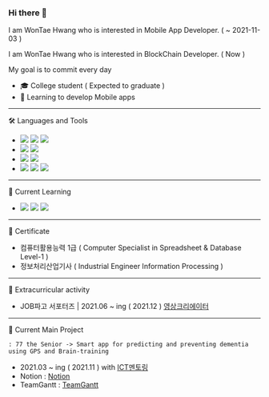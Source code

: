 ### Hi there 👋

I am WonTae Hwang who is interested in Mobile App Developer. ( ~ 2021-11-03 )

I am WonTae Hwang who is interested in BlockChain Developer. ( Now )

My goal is to commit every day

- 🎓 College student ( Expected to graduate )
- 🌱 Learning to develop Mobile apps

---

🛠 Languages and Tools

- <img src="https://img.shields.io/badge/Python-3766AB?style=flat-square&logo=Python&logoColor=white"/></a>
<img src="https://img.shields.io/badge/Java-007396?style=flat-square&logo=Java&logoColor=white"/></a>
<img src="https://img.shields.io/badge/Android-3DDC84?style=flat-square&logo=Android&logoColor=white"/></a>
- <img src="https://img.shields.io/badge/Windows-0078D6?style=flat-square&logo=Windows&logoColor=white"/></a>
<img src="https://img.shields.io/badge/Linux-FF0000?style=flat-square&logo=Linux&logoColor=white"/></a>
- <img src="https://img.shields.io/badge/Firebase-FFCA28?style=flat-square&logo=Firebase&logoColor=white"/></a>
<img src="https://img.shields.io/badge/MySQL-4479A1?style=flat-square&logo=MySQL&logoColor=white"/></a>
- <img src="https://img.shields.io/badge/Notion-000000?style=flat-square&logo=Notion&logoColor=white"/></a>
<img src="https://img.shields.io/badge/Git-F05032?style=flat-square&logo=Git&logoColor=white"/></a>
<img src="https://img.shields.io/badge/Slack-4A154B?style=flat-square&logo=Slack&logoColor=white"/></a>

---

🌱 Current Learning

- <img src="https://img.shields.io/badge/Javascript-F7DF1E?style=flat-square&logo=Javascript&logoColor=white"/></a>
<img src="https://img.shields.io/badge/Solidity-363636?style=flat-square&logo=Solidity&logoColor=white"/></a>
<img src="https://img.shields.io/badge/Go-FFCA28?style=flat-square&logo=Go&logoColor=white"/></a>

---

📜 Certificate

- 컴퓨터활용능력 1급 ( Computer Specialist in Spreadsheet & Database Level-1 )
- 정보처리산업기사 ( Industrial Engineer Information Processing )

---

💪 Extracurricular activity

- JOB파고 서포터즈 | 2021.06 ~ ing ( 2021.12 ) [영상크리에이터](https://coding1998.tistory.com/category/%EC%98%81%EC%83%81%ED%8E%B8%EC%A7%91)

---

📝 Current Main Project

    : 77 the Senior -> Smart app for predicting and preventing dementia using GPS and Brain-training
- 2021.03 ~ ing ( 2021.11 ) with [ICT멘토링](https://www.hanium.or.kr/portal/index.do)
- Notion : [Notion](https://www.notion.so/8bed43b5c040436db8bc28af704163f0?v=74646b09f6ff4957b3e0c7c62024d928)
- TeamGantt : [TeamGantt](https://prod.teamgantt.com/gantt/schedule/?ids=2616664#&ids=2616664&user=&custom=&company=&hide_completed=false&date_filter=&color_filter=)

<!--
**Ferv0r2/Ferv0r2** is a ✨ _special_ ✨ repository because its `README.md` (this file) appears on your GitHub profile.

Here are some ideas to get you started:

- 🔭 I’m currently working on ...
- 🌱 I’m currently learning ...
- 👯 I’m looking to collaborate on ...
- 🤔 I’m looking for help with ...
- 💬 Ask me about ...
- 📫 How to reach me: ...
- 😄 Pronouns: ...
- ⚡ Fun fact: ...
-->
